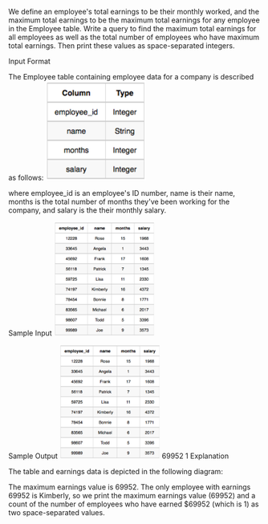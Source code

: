 We define an employee's total earnings to be their monthly  worked, and the maximum total earnings to be the maximum total earnings for any employee in the Employee table. Write a query to find the maximum total earnings for all employees as well as the total number of employees who have maximum total earnings. Then print these values as  space-separated integers.

Input Format

The Employee table containing employee data for a company is described as follows:
<img src="https://github.com/Abito21/Hackerrank-Learn/blob/main/SQL/Aggregation/topEarners/src/employeeTable.png" width="200"/>


where employee_id is an employee's ID number, name is their name, months is the total number of months they've been working for the company, and salary is the their monthly salary.

Sample Input
<img src="https://github.com/Abito21/Hackerrank-Learn/blob/main/SQL/Aggregation/topEarners/src/inputEmployeeTable.png" width="200"/>


Sample Output
<img src="https://github.com/Abito21/Hackerrank-Learn/blob/main/SQL/Aggregation/topEarners/src/inputEmployeeTable.png" width="200"/>
69952 1
Explanation

The table and earnings data is depicted in the following diagram: 

The maximum earnings value is 69952. The only employee with earnings 69952 is Kimberly, so we print the maximum earnings value (69952) and a count of the number of employees who have earned $69952 (which is 1) as two space-separated values.
